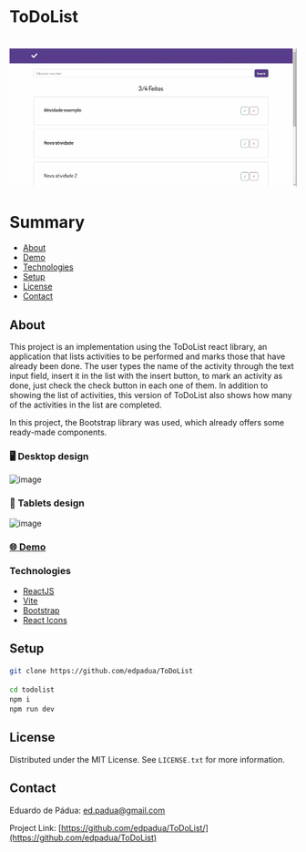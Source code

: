 # ToDoList

<h1>
    <a href="https://to-do-list-edpadua.vercel.app/"><img src="ToDoList/public/todolist-capture.gif"></a>
</h1>

# Summary

- [About](#about)
- [Demo](#-demo)
- [Technologies](#technologies)
- [Setup](#setup)
- [License](#license)
- [Contact](#contact)
 
## About

This project is an implementation using the ToDoList react library, an application that lists activities to be performed and marks those that have already been done. The user types the name of the activity through the text input field, insert it in the list with the insert button, to mark an activity as done, just check the check button in each one of them. In addition to showing the list of activities, this version of ToDoList also shows how many of the activities in the list are completed.

In this project, the Bootstrap library was used, which already offers some ready-made components.

### :desktop_computer: Desktop design

![image](https://github.com/edpadua/ToDoList/assets/4975360/3be661b6-65fb-430e-9e4a-6bc22fbfaecc)

### :iphone: Tablets design

![image](https://github.com/edpadua/ToDoList/assets/4975360/8776a4c6-9143-4b0d-8477-fa451e806097)


### [🌐 Demo](to-do-list-edpadua.vercel.app)

### Technologies

- [ReactJS](https://reactjs.org)
- [Vite](https://vitejs.dev/guide/)
- [Bootstrap](https://react-bootstrap.github.io/)
- [React Icons](https://react-icons.github.io/react-icons/)

## Setup

```bash
git clone https://github.com/edpadua/ToDoList

cd todolist
npm i
npm run dev
```


## License

Distributed under the MIT License. See `LICENSE.txt` for more information.


## Contact

Eduardo de Pádua: ed.padua@gmail.com

Project Link: [https://github.com/edpadua/ToDoList/](https://github.com/edpadua/ToDoList) 

 
